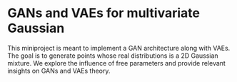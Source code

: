 # GANs and VAEs for multivariate Gaussian

This miniproject is meant to implement a GAN architecture along with VAEs. The goal is to generate points whose real distributions is a 2D Gaussian mixture. We explore the influence of free parameters and provide relevant insights on GANs and VAEs theory.
